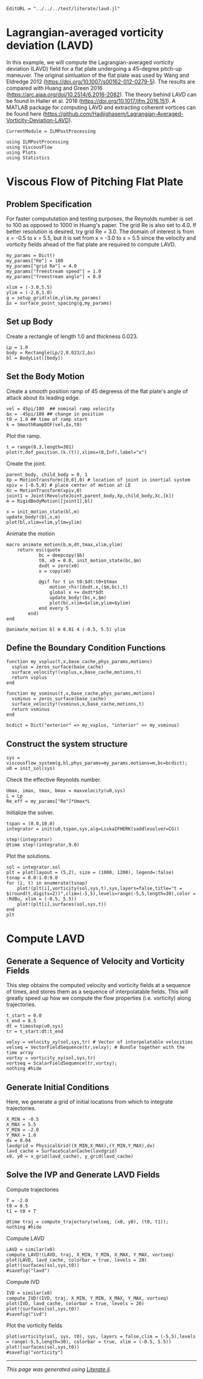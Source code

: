```@meta
EditURL = "../../../test/literate/lavd.jl"
```

# Lagrangian-averaged vorticity deviation (LAVD)
In this example, we will compute the Lagrangian-averaged vorticity deviation (LAVD) field for a flat plate undergoing a 45-degree pitch-up maneuver. The original simluation of the flat plate was used by Wang and Eldredge 2012 (https://doi.org/10.1007/s00162-012-0279-5). The results are compared with Huang and Green 2016 (https://arc.aiaa.org/doi/10.2514/6.2016-2082). The theory behind LAVD can be found in Haller et al. 2016 (https://doi.org/10.1017/jfm.2016.151). A MATLAB package for computing LAVD and extracting coherent vortices can be found here (https://github.com/Hadjighasem/Lagrangian-Averaged-Vorticity-Deviation-LAVD).

```@meta
CurrentModule = ILMPostProcessing
```

````@example lavd
using ILMPostProcessing
using ViscousFlow
using Plots
using Statistics
````

# Viscous Flow of Pitching Flat Plate
## Problem Specification
For faster compututation and testing purposes, the Reynolds number is set to 100 as opposed to 1000 in Huang's paper. The grid Re is also set to 4.0. If better resolution is desired, try grid Re = 3.0. The domain of interest is from x = -0.5 to x = 5.5, but it is set from x = -3.0 to x = 5.5 since the velocity and vorticity fields ahead of the flat plate are required to compute LAVD.

````@example lavd
my_params = Dict()
my_params["Re"] = 100
my_params["grid Re"] = 4.0
my_params["freestream speed"] = 1.0
my_params["freestream angle"] = 0.0

xlim = (-3.0,5.5)
ylim = (-2.0,1.0)
g = setup_grid(xlim,ylim,my_params)
Δs = surface_point_spacing(g,my_params)
````

## Set up Body
Create a rectangle of length 1.0 and thickness 0.023.

````@example lavd
Lp = 1.0
body = Rectangle(Lp/2,0.023/2,Δs)
bl = BodyList([body])
````

## Set the Body Motion
Create a smooth position ramp of 45 degreess of the flat plate's angle of attack about its leading edge.

````@example lavd
vel = 45pi/180  ## nominal ramp velocity
Δx = -45pi/180 ## change in position
t0 = 1.0 ## time of ramp start
k = SmoothRampDOF(vel,Δx,t0)
````

Plot the ramp.

````@example lavd
t = range(0,3,length=301)
plot(t,dof_position.(k.(t)),xlims=(0,Inf),label="x")
````

Create the joint.

````@example lavd
parent_body, child_body = 0, 1
Xp = MotionTransform([0,0],0) # location of joint in inertial system
xpiv = [-0.5,0] # place center of motion at LE
Xc = MotionTransform(xpiv,0)
joint1 = Joint(RevoluteJoint,parent_body,Xp,child_body,Xc,[k])
m = RigidBodyMotion([joint1],bl)

x = init_motion_state(bl,m)
update_body!(bl,x,m)
plot(bl,xlim=xlim,ylim=ylim)
````

Animate the motion

````@example lavd
macro animate_motion(b,m,dt,tmax,xlim,ylim)
    return esc(quote
            bc = deepcopy($b)
            t0, x0 = 0.0, init_motion_state(bc,$m)
            dxdt = zero(x0)
            x = copy(x0)

            @gif for t in t0:$dt:t0+$tmax
                motion_rhs!(dxdt,x,($m,bc),t)
                global x += dxdt*$dt
                update_body!(bc,x,$m)
                plot(bc,xlim=$xlim,ylim=$ylim)
            end every 5
        end)
end

@animate_motion bl m 0.01 4 (-0.5, 5.5) ylim
````

## Define the Boundary Condition Functions

````@example lavd
function my_vsplus(t,x,base_cache,phys_params,motions)
  vsplus = zeros_surface(base_cache)
  surface_velocity!(vsplus,x,base_cache,motions,t)
  return vsplus
end

function my_vsminus(t,x,base_cache,phys_params,motions)
  vsminus = zeros_surface(base_cache)
  surface_velocity!(vsminus,x,base_cache,motions,t)
  return vsminus
end

bcdict = Dict("exterior" => my_vsplus, "interior" => my_vsminus)
````

## Construct the system structure

````@example lavd
sys = viscousflow_system(g,bl,phys_params=my_params,motions=m,bc=bcdict);
u0 = init_sol(sys)
````

Check the effective Reynolds number.

````@example lavd
Umax, imax, tmax, bmax = maxvelocity(u0,sys)
L = Lp
Re_eff = my_params["Re"]*Umax*L
````

Initialize the solver.

````@example lavd
tspan = (0.0,10.0)
integrator = init(u0,tspan,sys,alg=LiskaIFHERK(saddlesolver=CG))

step!(integrator)
@time step!(integrator,9.0)
````

Plot the solutions.

````@example lavd
sol = integrator.sol
plt = plot(layout = (5,2), size = (1000, 1200), legend=:false)
tsnap = 0.0:1.0:9.0
for (i, t) in enumerate(tsnap)
    plot!(plt[i],vorticity(sol,sys,t),sys,layers=false,title="t = $(round(t,digits=2))",clim=(-5,5),levels=range(-5,5,length=30),color = :RdBu, xlim = (-0.5, 5.5))
    plot!(plt[i],surfaces(sol,sys,t))
end
plt
````

# Compute LAVD

## Generate a Sequence of Velocity and Vorticity Fields
This step obtains the computed velocity and vorticity fields at a sequence of times, and stores them as a sequence of interpolatable
fields. This will greatly speed up how we compute the flow properties (i.e. vorticity) along trajectories.

````@example lavd
t_start = 0.0
t_end = 8.5
dt = timestep(u0,sys)
tr = t_start:dt:t_end

velxy = velocity_xy(sol,sys,tr) # Vector of interpolatable velocities
velseq = VectorFieldSequence(tr,velxy); # Bundle together with the time array
vortxy = vorticity_xy(sol,sys,tr)
vortseq = ScalarFieldSequence(tr,vortxy);
nothing #hide
````

## Generate Initial Conditions
Here, we generate a grid of initial locations from which to integrate trajectories.

````@example lavd
X_MIN = -0.5
X_MAX = 5.5
Y_MIN = -2.0
Y_MAX = 1.0
dx = 0.04
lavdgrid = PhysicalGrid((X_MIN,X_MAX),(Y_MIN,Y_MAX),dx)
lavd_cache = SurfaceScalarCache(lavdgrid)
x0, y0 = x_grid(lavd_cache), y_grid(lavd_cache)
````

## Solve the IVP and Generate LAVD Fields

Compute trajectories

````@example lavd
T = -2.0
t0 = 8.5
t1 = t0 + T

@time traj = compute_trajectory(velseq, (x0, y0), (t0, t1));
nothing #hide
````

Compute LAVD

````@example lavd
LAVD = similar(x0)
compute_LAVD!(LAVD, traj, X_MIN, Y_MIN, X_MAX, Y_MAX, vortseq)
plot(LAVD, lavd_cache, colorbar = true, levels = 20)
plot!(surfaces(sol,sys,t0))
#savefig("lavd")
````

Compute IVD

````@example lavd
IVD = similar(x0)
compute_IVD!(IVD, traj, X_MIN, Y_MIN, X_MAX, Y_MAX, vortseq)
plot(IVD, lavd_cache, colorbar = true, levels = 20)
plot!(surfaces(sol,sys,t0))
#savefig("ivd")
````

Plot the vorticity fields

````@example lavd
plot(vorticity(sol, sys, t0), sys, layers = false,clim = (-5,5),levels = range(-5,5,length=30), colorbar = true, xlim = (-0.5, 5.5))
plot!(surfaces(sol,sys,t0))
#savefig("vorticity")
````

---

*This page was generated using [Literate.jl](https://github.com/fredrikekre/Literate.jl).*

